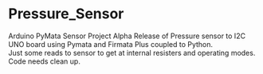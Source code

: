 # Pressure_Sensor
Arduino PyMata Sensor Project
Alpha Release of Pressure sensor to I2C UNO board using Pymata and Firmata Plus coupled to Python.  
Just some reads to sensor to get at internal resisters and operating modes. 
Code needs clean up.  
